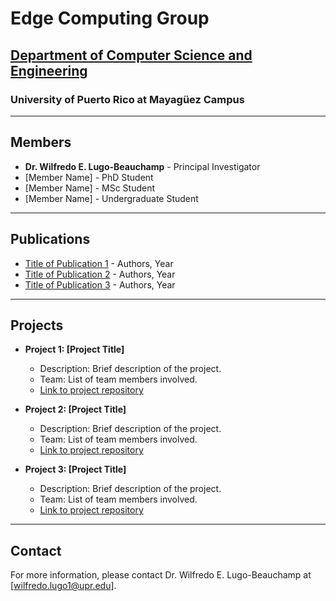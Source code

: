 # Edge Computing Group

## [Department of Computer Science and Engineering](https://www.uprm.edu/cse/)
### University of Puerto Rico at Mayagüez Campus

---

## Members

- **Dr. Wilfredo E. Lugo-Beauchamp** - Principal Investigator
- [Member Name] - PhD Student
- [Member Name] - MSc Student
- [Member Name] - Undergraduate Student

---

## Publications

- [Title of Publication 1](link-to-publication) - Authors, Year
- [Title of Publication 2](link-to-publication) - Authors, Year
- [Title of Publication 3](link-to-publication) - Authors, Year

---

## Projects

- **Project 1: [Project Title]**
  - Description: Brief description of the project.
  - Team: List of team members involved.
  - [Link to project repository](link-to-repository)
  
- **Project 2: [Project Title]**
  - Description: Brief description of the project.
  - Team: List of team members involved.
  - [Link to project repository](link-to-repository)
  
- **Project 3: [Project Title]**
  - Description: Brief description of the project.
  - Team: List of team members involved.
  - [Link to project repository](link-to-repository)

---

## Contact

For more information, please contact Dr. Wilfredo E. Lugo-Beauchamp at [wilfredo.lugo1@upr.edu].
